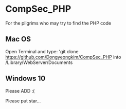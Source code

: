 # CompSec_PHP
For the pilgrims who may try to find the PHP code



## Mac OS

Open Terminal and type: 'git clone https://github.com/Dongyeongkim/CompSec_PHP into /Library/WebServer/Documents 

## Windows 10

Please ADD :(



Please put star...
